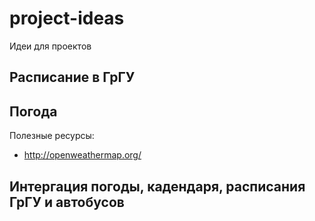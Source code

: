 # project-ideas

Идеи для проектов

## Расписание в ГрГУ

## Погода

Полезные ресурсы:

* http://openweathermap.org/

## Интергация погоды, кадендаря, расписания ГрГУ и автобусов
